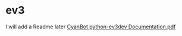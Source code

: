 # ev3
I will add a Readme later
[CyanBot python-ev3dev Documentation.pdf](https://github.com/CyanCheetah/ev3/files/10949756/CyanBot.python-ev3dev.Documentation.pdf)
